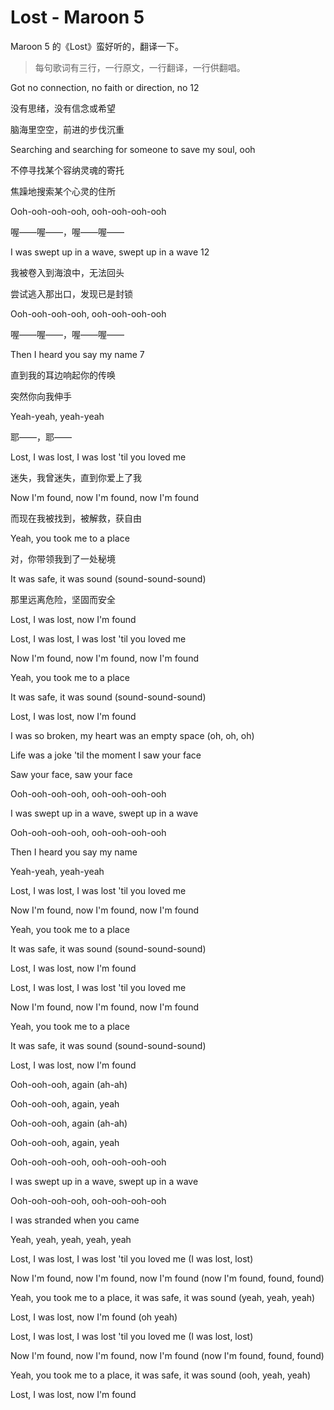 # Lost - Maroon 5

Maroon 5 的《Lost》蛮好听的，翻译一下。



> 每句歌词有三行，一行原文，一行翻译，一行供翻唱。



Got no connection, no faith or direction, no 12

没有思绪，没有信念或希望

脑海里空空，前进的步伐沉重

Searching and searching for someone to save my soul, ooh

不停寻找某个容纳灵魂的寄托

焦躁地搜索某个心灵的住所

Ooh-ooh-ooh-ooh, ooh-ooh-ooh-ooh

喔——喔——，喔——喔——

I was swept up in a wave, swept up in a wave 12

我被卷入到海浪中，无法回头

尝试逃入那出口，发现已是封锁

Ooh-ooh-ooh-ooh, ooh-ooh-ooh-ooh

喔——喔——，喔——喔——

Then I heard you say my name 7

直到我的耳边响起你的传唤

突然你向我伸手

Yeah-yeah, yeah-yeah

耶——，耶——



Lost, I was lost, I was lost 'til you loved me

迷失，我曾迷失，直到你爱上了我

Now I'm found, now I'm found, now I'm found

而现在我被找到，被解救，获自由

Yeah, you took me to a place

对，你带领我到了一处秘境

It was safe, it was sound (sound-sound-sound)

那里远离危险，坚固而安全

Lost, I was lost, now I'm found



Lost, I was lost, I was lost 'til you loved me

Now I'm found, now I'm found, now I'm found

Yeah, you took me to a place

It was safe, it was sound (sound-sound-sound)

Lost, I was lost, now I'm found



I was so broken, my heart was an empty space (oh, oh, oh)

Life was a joke 'til the moment I saw your face

Saw your face, saw your face



Ooh-ooh-ooh-ooh, ooh-ooh-ooh-ooh

I was swept up in a wave, swept up in a wave

Ooh-ooh-ooh-ooh, ooh-ooh-ooh-ooh

Then I heard you say my name

Yeah-yeah, yeah-yeah



Lost, I was lost, I was lost 'til you loved me

Now I'm found, now I'm found, now I'm found

Yeah, you took me to a place

It was safe, it was sound (sound-sound-sound)

Lost, I was lost, now I'm found



Lost, I was lost, I was lost 'til you loved me

Now I'm found, now I'm found, now I'm found

Yeah, you took me to a place

It was safe, it was sound (sound-sound-sound)

Lost, I was lost, now I'm found



Ooh-ooh-ooh, again (ah-ah)

Ooh-ooh-ooh, again, yeah

Ooh-ooh-ooh, again (ah-ah)

Ooh-ooh-ooh, again, yeah



Ooh-ooh-ooh-ooh, ooh-ooh-ooh-ooh

I was swept up in a wave, swept up in a wave

Ooh-ooh-ooh-ooh, ooh-ooh-ooh-ooh

I was stranded when you came

Yeah, yeah, yeah, yeah, yeah



Lost, I was lost, I was lost 'til you loved me (I was lost, lost)

Now I'm found, now I'm found, now I'm found (now I'm found, found, found)

Yeah, you took me to a place, it was safe, it was sound (yeah, yeah, yeah)

Lost, I was lost, now I'm found (oh yeah)

Lost, I was lost, I was lost 'til you loved me (I was lost, lost)

Now I'm found, now I'm found, now I'm found (now I'm found, found, found)

Yeah, you took me to a place, it was safe, it was sound (ooh, yeah, yeah)

Lost, I was lost, now I'm found